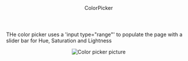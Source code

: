 <header>ColorPicker</header>
  <p>THe color picker uses a 'input type="range"' to populate the page with a slider bar for Hue, Saturation and Lightness </p>
  <p align="center">
  <img alt="Color picker picture" src="https://colorpicker.crea-th.at/gifs/colorpicker.gif">
</p>
